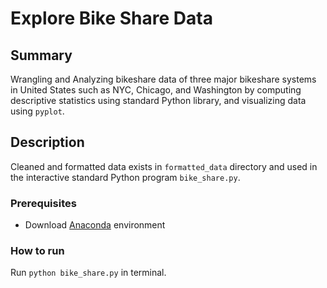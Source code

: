 # Explore Bike Share Data

## Summary

Wrangling and Analyzing bikeshare data of three major bikeshare systems in United States such as NYC, Chicago, and Washington by computing descriptive statistics using standard Python library, and visualizing data using `pyplot`.

## Description

Cleaned and formatted data exists in `formatted_data` directory and used in the interactive standard Python program `bike_share.py`.

### Prerequisites
- Download [Anaconda](https://conda.io/miniconda.html) environment

### How to run
Run `python bike_share.py` in terminal.